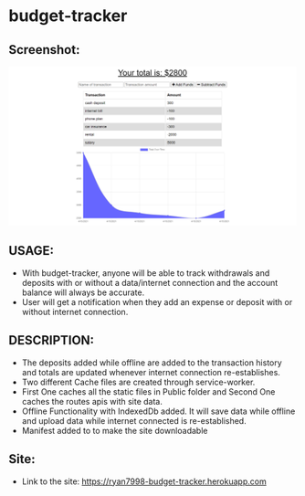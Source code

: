 # budget-tracker

## Screenshot:
![](src/screenshot.png)

## USAGE:
- With budget-tracker, anyone will be able to track withdrawals and deposits with or without a data/internet connection and the account balance will always be accurate.
- User will get a notification when they add an expense or deposit with or without internet connection.

## DESCRIPTION:
- The deposits added while offline are added to the transaction history and totals are updated whenever internet connection re-establishes.
- Two different Cache files are created through service-worker.
- First One caches all the static files in Public folder and Second One caches the routes apis with site data.
- Offline Functionality with IndexedDb added. It will save data while offline and upload data while internet connected is re-established.
- Manifest added to to make the site downloadable

## Site:
- Link to the site: https://ryan7998-budget-tracker.herokuapp.com
